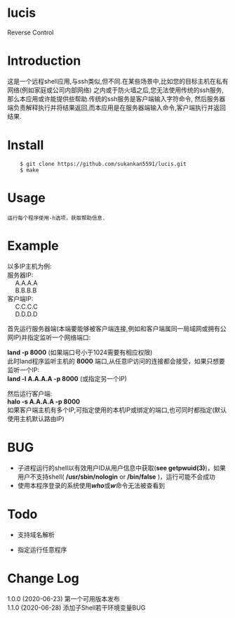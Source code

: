 # lucis
Reverse Control

# Introduction
这是一个远程shell应用,与ssh类似,但不同.在某些场景中,比如您的目标主机在私有网络(例如家庭或公司内部网络)
之内或于防火墙之后,您无法使用传统的ssh服务,那么本应用或许能提供些帮助.传统的ssh服务是客户端输入字符命令,
然后服务器端负责解释执行并将结果返回,而本应用是在服务器端输入命令,客户端执行并返回结果.

# Install 
```
    $ git clone https://github.com/sukankan5591/lucis.git
    $ make
```

# Usage
    运行每个程序使用-h选项，获取帮助信息.

# Example
以多IP主机为例:  
服务器IP:  
&emsp;    A.A.A.A  
&emsp;    B.B.B.B  
客户端IP:  
&emsp;    C.C.C.C  
&emsp;    D.D.D.D  

首先运行服务器端(本端要能够被客户端连接,例如和客户端属同一局域网或拥有公网IP)并指定监听一个网络端口:

**land -p 8000**  (如果端口号小于1024需要有相应权限)  
此时land程序监听主机的 **8000** 端口,从任意IP访问的连接都会接受，如果只想要监听一个IP:  
**land -l A.A.A.A -p 8000**  (或指定另一个IP)  

然后运行客户端:  
**halo -s A.A.A.A -p 8000**  
如果客户端主机有多个IP,可指定使用的本机IP或绑定的端口,也可同时都指定(默认使用主机默认路由IP)  

# BUG
+ 子进程运行的shell以有效用户ID从用户信息中获取(**see getpwuid(3)**)，如果用户不支持shell( **/usr/sbin/nologin** or **/bin/false** )，运行可能不会成功
+ 使用本程序登录的系统使用***who***或***w***命令无法被查看到

# Todo
+ 支持域名解析

+ 指定运行任意程序

# Change Log
1.0.0  (2020-06-23)
第一个可用版本发布  
1.1.0  (2020-06-28)
添加子Shell若干环境变量BUG

